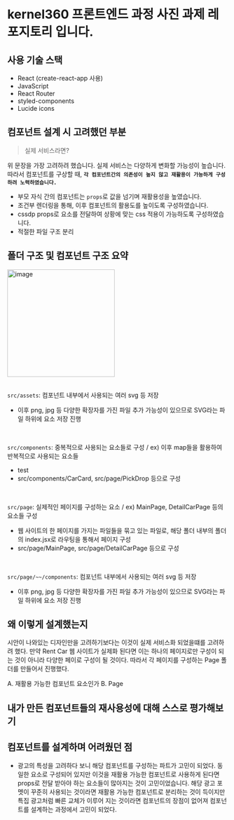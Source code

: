 
# **kernel360 프론트엔드 과정 사진 과제 레포지토리 입니다.**

## 사용 기술 스택
- React (create-react-app 사용)
- JavaScript 
- React Router
- styled-components
- Lucide icons

## 컴포넌트 설계 시 고려했던 부분 
>  실제 서비스라면?

  위 문장을 가장 고려하려 했습니다.
  실제 서비스는 다양하게 변화할 가능성이 높습니다.      
  따라서 컴포넌트를 구상할 때, **`각 컴포넌트간의 의존성이 높지 않고 재활용이 가능하게 구성하려 노력하였습니다.`**

  * 부모 자식 간의 컴포넌트는 `props`로 값을 넘기며 재활용성을 높였습니다.
  * 조건부 렌더링을 통해, 이후 컴포넌트의 활용도를 높이도록 구성하였습니다.
  * cssdp props로 요소를 전달하여 상황에 맞는 css 적용이 가능하도록 구성하였습니다.
  * 적절한 파일 구조 분리  



## 폴더 구조 및 컴포넌트 구조 요약
<img width="245" alt="image" src="https://github.com/user-attachments/assets/b2174012-f782-4781-8409-7a933e13bfe6">       
<br/><br/>

`src/assets`: 컴포넌트 내부에서 사용되는 여러 svg 등 저장
  * 이후 png, jpg 등 다양한 확장자를 가진 파일 추가 가능성이 있으므로 SVG라는 파일 하위에 요소 저장 진행     

<br/>

`src/components`: 중복적으로 사용되는 요소들로 구성 / ex) 이후 map들을 활용하여 반복적으로 사용되는 요소들
  * test
  * src/components/CarCard, src/page/PickDrop 등으로 구성


<br/>

`src/page`: 실제적인 페이지를 구성하는 요소 / ex) MainPage, DetailCarPage 등의 요소들 구성
  * 웹 사이트의 한 페이지를 가지는 파일들을 묶고 있는 파일로, 해당 폴더 내부의 폴더의 index.jsx로 라우팅을 통해서 페이지 구성
  * src/page/MainPage, src/page/DetailCarPage 등으로 구성


<br/>

`src/page/~~/components`: 컴포넌트 내부에서 사용되는 여러 svg 등 저장
  * 이후 png, jpg 등 다양한 확장자를 가진 파일 추가 가능성이 있으므로 SVG라는 파일 하위에 요소 저장 진행


## 왜 이렇게 설계했는지

시안이 나와있는 디자인만을 고려하기보다는 이것이 실제 서비스화 되었을떄를 고려하려 했다.
만약 Rent Car 웹 사이트가 실제화 된다면 이는 하나의 페이지로만 구성이 되는 것이 아니라 다양한 페이로 구성이 될 것이다. 
따라서 각 페이지를 구성하는 Page 폴더를 만들어서 진행했다.

A. 재활용 가능한 컴포넌트 요소인가
B. Page

## 내가 만든 컴포넌트들의 재사용성에 대해 스스로 평가해보기

## 컴포넌트를 설계하며 어려웠던 점
* 광고의 특성을 고려하다 보니 해당 컴포넌트를 구성하는 파트가 고민이 되었다.
  동일한 요소로 구성되어 있지만 이것을 재활용 가능한 컴포넌트로 사용하게 된다면 props로 전달 받아야 하는 요소들이 많아지는 것이 고민이었습니다.
  해당 광고 포멧이 꾸준히 사용되는 것이라면 재활용 가능한 컴포넌트로 분리하는 것이 득이지만 특집 광고처럼 빠른 교체가 이루어 지는 것이라면 컴포넌트의 장점이 없어져 컴포넌트를 설계하는 과정에서 고민이 되었다.
